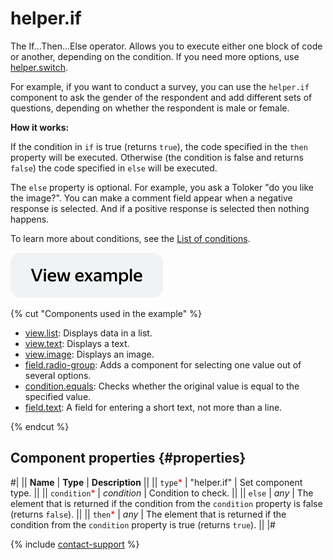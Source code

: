 # helper.if

The If...Then...Else operator. Allows you to execute either one block of code or another, depending on the condition. If you need more options, use [helper.switch](helper.switch.md).

For example, if you want to conduct a survey, you can use the `helper.if` component to ask the gender of the respondent and add different sets of questions, depending on whether the respondent is male or female.

**How it works:**

If the condition in `if` is true (returns `true`), the code specified in the `then` property will be executed. Otherwise (the condition is false and returns `false`) the code specified in `else` will be executed.

The `else` property is optional. For example, you ask a Toloker "do you like the image?". You can make a comment field appear when a negative response is selected. And if a positive response is selected then nothing happens.

To learn more about conditions, see the [List of conditions](conditions.md).

[![View example](../_images/buttons/view-example.svg)](https://ya.cc/t/J3dYyctN3xPHGy)

{% cut "Components used in the example" %}

- [view.list](view.list.md): Displays data in a list.
- [view.text](view.text.md): Displays a text.
- [view.image](view.image.md): Displays an image.
- [field.radio-group](field.radio-group.md): Adds a component for selecting one value out of several options.
- [condition.equals](condition.equals.md): Checks whether the original value is equal to the specified value.
- [field.text](field.text.md): A field for entering a short text, not more than a line.

{% endcut %}

## Component properties {#properties}

#|
|| **Name** | **Type** | **Description** ||
|| `type`<span style="color: red">\*</span> | "helper.if" | Set component type. ||
|| `condition`<span style="color: red">\*</span> | _condition_ | Condition to check. ||
|| `else` | _any_ | The element that is returned if the condition from the `condition` property is false (returns `false`). ||
|| `then`<span style="color: red">\*</span> | _any_ | The element that is returned if the condition from the `condition` property is true (returns `true`). ||
|#

{% include [contact-support](../_includes/contact-support.md) %}
